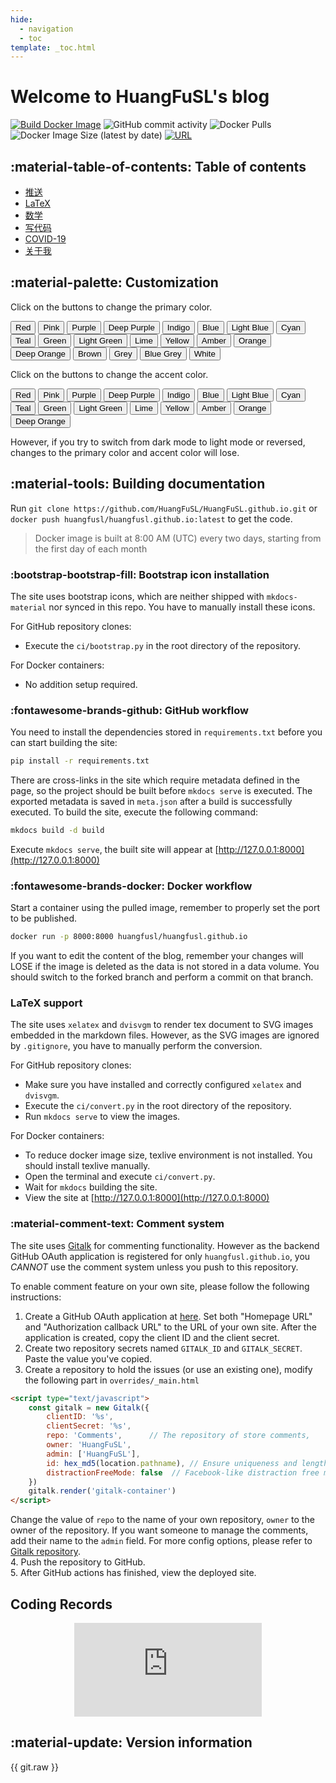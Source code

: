 ```yaml
---
hide:
  - navigation
  - toc
template: _toc.html
---
```


# Welcome to HuangFuSL's blog

[![Build Docker Image](https://github.com/HuangFuSL/HuangFuSL.github.io/actions/workflows/docker.yml/badge.svg)](https://github.com/HuangFuSL/HuangFuSL.github.io/actions/workflows/docker.yml) ![GitHub commit activity](https://img.shields.io/github/commit-activity/m/HuangFuSL/HuangFuSL.github.io?color=brightgreen&logo=github&logoColor=lightgrey) ![Docker Pulls](https://img.shields.io/docker/pulls/huangfusl/huangfusl.github.io?color=brightgreen&logo=docker) ![Docker Image Size (latest by date)](https://img.shields.io/docker/image-size/huangfusl/huangfusl.github.io?logo=docker) [![URL](https://img.shields.io/badge/URL-huangfusl.github.io-brightgreen)](https://huangfusl.github.io/index.html)

## :material-table-of-contents: Table of contents

* [推送](wechat/2020.md)
* [LaTeX](latex/index.md)
* [数学](math/index.md)
* [写代码](coding/index.md)
* [COVID-19](covid.md)
* [关于我](about.md)

## :material-palette: Customization

Click on the buttons to change the primary color.

<div id="color-button">
<button data-md-color-primary="red">Red</button>
<button data-md-color-primary="pink">Pink</button>
<button data-md-color-primary="purple">Purple</button>
<button data-md-color-primary="deep-purple">Deep Purple</button>
<button data-md-color-primary="indigo">Indigo</button>
<button data-md-color-primary="blue">Blue</button>
<button data-md-color-primary="light-blue">Light Blue</button>
<button data-md-color-primary="cyan">Cyan</button>
<button data-md-color-primary="teal">Teal</button>
<button data-md-color-primary="green">Green</button>
<button data-md-color-primary="light-green">Light Green</button>
<button data-md-color-primary="lime">Lime</button>
<button data-md-color-primary="yellow">Yellow</button>
<button data-md-color-primary="amber">Amber</button>
<button data-md-color-primary="orange">Orange</button>
<button data-md-color-primary="deep-orange">Deep Orange</button>
<button data-md-color-primary="brown">Brown</button>
<button data-md-color-primary="grey">Grey</button>
<button data-md-color-primary="blue-grey">Blue Grey</button>
<button data-md-color-primary="white">White</button>
</div>

<script>
  var buttons = document.querySelectorAll("button[data-md-color-primary]");
  Array.prototype.forEach.call(buttons, function(button) {
    button.addEventListener("click", function() {
      document.body.dataset.mdColorPrimary = this.dataset.mdColorPrimary;
      localStorage.setItem("data-md-color-primary",this.dataset.mdColorPrimary);
    })
  })
</script>

Click on the buttons to change the accent color.

<div id="color-button">
<button data-md-color-accent="red">Red</button>
<button data-md-color-accent="pink">Pink</button>
<button data-md-color-accent="purple">Purple</button>
<button data-md-color-accent="deep-purple">Deep Purple</button>
<button data-md-color-accent="indigo">Indigo</button>
<button data-md-color-accent="blue">Blue</button>
<button data-md-color-accent="light-blue">Light Blue</button>
<button data-md-color-accent="cyan">Cyan</button>
<button data-md-color-accent="teal">Teal</button>
<button data-md-color-accent="green">Green</button>
<button data-md-color-accent="light-green">Light Green</button>
<button data-md-color-accent="lime">Lime</button>
<button data-md-color-accent="yellow">Yellow</button>
<button data-md-color-accent="amber">Amber</button>
<button data-md-color-accent="orange">Orange</button>
<button data-md-color-accent="deep-orange">Deep Orange</button>
</div>

<script>
  var buttons = document.querySelectorAll("button[data-md-color-accent]");
  Array.prototype.forEach.call(buttons, function(button) {
    button.addEventListener("click", function() {
      document.body.dataset.mdColorAccent = this.dataset.mdColorAccent;
      var icons = document.querySelectorAll(".gt-container .gt-avatar img[data-md-color-accent]");
      for (icon of icons)
        icon.dataset["mdColorAccent"] = this.dataset.mdColorAccent;
      localStorage.setItem("data-md-color-accent",this.dataset.mdColorAccent);
    })
  })
  document.getElementsByClassName('md-nav__title')[1].click()
</script>

However, if you try to switch from dark mode to light mode or reversed, changes
to the primary color and accent color will lose.

## :material-tools: Building documentation

Run `git clone https://github.com/HuangFuSL/HuangFuSL.github.io.git` or
`docker push huangfusl/huangfusl.github.io:latest` to get the code.

> Docker image is built at 8:00 AM (UTC) every two days, starting from the first
>  day of each month

### :bootstrap-bootstrap-fill: Bootstrap icon installation

The site uses bootstrap icons, which are neither shipped with `mkdocs-material`
nor synced in this repo. You have to manually install these icons.

For GitHub repository clones:

* Execute the `ci/bootstrap.py` in the root directory of the repository.

For Docker containers:

* No addition setup required.

### :fontawesome-brands-github: GitHub workflow

You need to install the dependencies stored in `requirements.txt` before you can
 start building the site:

```bash
pip install -r requirements.txt
```

There are cross-links in the site which require metadata defined in the page,
so the project should be built before `mkdocs serve` is executed. The exported
metadata is saved in `meta.json` after a build is successfully executed. To
build the site, execute the following command:

```bash
mkdocs build -d build
```

Execute `mkdocs serve`, the built site will appear at [http://127.0.0.1:8000](http://127.0.0.1:8000)

### :fontawesome-brands-docker: Docker workflow

Start a container using the pulled image, remember to properly set the port
to be published.

```bash
docker run -p 8000:8000 huangfusl/huangfusl.github.io
```

If you want to edit the content of the blog, remember your changes will LOSE if
the image is deleted as the data is not stored in a data volume. You should
switch to the forked branch and perform a commit on that branch.

### LaTeX support

The site uses `xelatex` and `dvisvgm` to render tex document to SVG images
embedded in the markdown files. However, as the SVG images are ignored by
`.gitignore`, you have to manually perform the conversion.

For GitHub repository clones:

* Make sure you have installed and correctly configured `xelatex` and `dvisvgm`.
* Execute the `ci/convert.py` in the root directory of the repository.
* Run `mkdocs serve` to view the images.

For Docker containers:

* To reduce docker image size, texlive environment is not installed. You should
  install texlive manually.
* Open the terminal and execute `ci/convert.py`.
* Wait for `mkdocs` building the site.
* View the site at [http://127.0.0.1:8000](http://127.0.0.1:8000)

### :material-comment-text: Comment system

The site uses [Gitalk](https://github.com/gitalk/gitalk/) for commenting
functionality. However as the backend GitHub OAuth application is registered for
only `huangfusl.github.io`, you *CANNOT* use the comment system unless you push
to this repository.

To enable comment feature on your own site, please follow the following
instructions:

1. Create a GitHub OAuth application at
  [here](https://github.com/settings/applications/new). Set both "Homepage URL"
  and "Authorization callback URL" to the URL of your own site. After the
  application is created, copy the client ID and the client secret.  
2. Create two repository secrets named `GITALK_ID` and `GITALK_SECRET`. Paste
  the value you've copied.  
3. Create a repository to hold the issues (or use an existing one), modify the
  following part in `overrides/_main.html`
  ```html
  <script type="text/javascript">
      const gitalk = new Gitalk({
          clientID: '%s',
          clientSecret: '%s',
          repo: 'Comments',      // The repository of store comments,
          owner: 'HuangFuSL',
          admin: ['HuangFuSL'],
          id: hex_md5(location.pathname), // Ensure uniqueness and length less than 50
          distractionFreeMode: false  // Facebook-like distraction free mode
      })
      gitalk.render('gitalk-container')
  </script>
  ```
  Change the value of `repo` to the name of your own repository, `owner` to the
  owner of the repository. If you want someone to manage the comments, add their
  name to the `admin` field. For more config options, please refer to
  [Gitalk repository](https://github.com/gitalk/gitalk).  
4. Push the repository to GitHub.  
5. After GitHub actions has finished, view the deployed site.  

## Coding Records

<center><figure><embed src="https://wakatime.com/share/@9eb40973-374b-44b8-8353-8ba5c8510373/e274b6f5-30c6-41a3-ba23-549ff34364c0.svg"></embed></figure></center>

## :material-update: Version information

<div style="white-space: pre-line;">{{ git.raw }}</div>